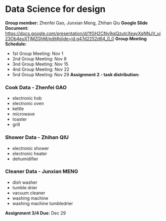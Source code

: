 # Data Science for design
**Group member:** Zhenfei Gao, Junxian Meng, Zhihan Qiu
**Google Slide Document:** https://docs.google.com/presentation/d/1fGH2CNy9qjQzutcXeayXqNNJV_ui23Ob4euXTjMZGhM/edit#slide=id.g47d2252d64_0_0
**Group Meeting Schedule:**
- 1st Group Meeting: Nov 1
- 2nd Group Meeting: Nov 8
- 3nd Group Meeting: Nov 15
- 4nd Group Meeting: Nov 22
- 5nd Group Meeting: Nov 29
**Assignment 2 - task distribution:**

### Cook Data - Zhenfei GAO
- electronic hob
- electronic oven
- kettle
- microwave
- toaster
- grill

### Shower Data - Zhihan QIU
- electronic shower
- electronic heater
- dehumidifier


### Cleaner Data - Junxian MENG
- dish washer
- tumble drier
- vacuum cleaner
- washing machine
- washing machine tumbledrier

**Assignment 3/4 Due:** Dec 29
